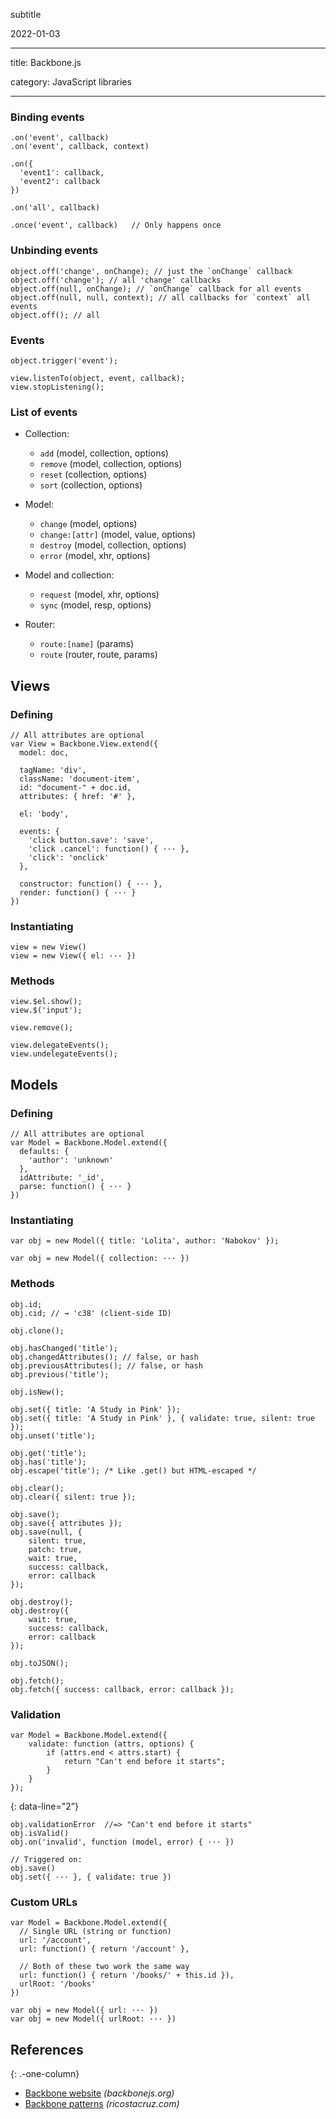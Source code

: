 subtitle

2022-01-03

------------------------------------------------------------------------

title: Backbone.js

category: JavaScript libraries

------------------------------------------------------------------------

### Binding events

    .on('event', callback)
    .on('event', callback, context)

    .on({
      'event1': callback,
      'event2': callback
    })

    .on('all', callback)

    .once('event', callback)   // Only happens once

### Unbinding events

    object.off('change', onChange); // just the `onChange` callback
    object.off('change'); // all 'change' callbacks
    object.off(null, onChange); // `onChange` callback for all events
    object.off(null, null, context); // all callbacks for `context` all events
    object.off(); // all

### Events

    object.trigger('event');

    view.listenTo(object, event, callback);
    view.stopListening();

### List of events

-   Collection:

    -   `add` (model, collection, options)
    -   `remove` (model, collection, options)
    -   `reset` (collection, options)
    -   `sort` (collection, options)

-   Model:

    -   `change` (model, options)
    -   `change:[attr]` (model, value, options)
    -   `destroy` (model, collection, options)
    -   `error` (model, xhr, options)

-   Model and collection:

    -   `request` (model, xhr, options)
    -   `sync` (model, resp, options)

-   Router:
    -   `route:[name]` (params)
    -   `route` (router, route, params)

Views
-----

### Defining

    // All attributes are optional
    var View = Backbone.View.extend({
      model: doc,

      tagName: 'div',
      className: 'document-item',
      id: "document-" + doc.id,
      attributes: { href: '#' },

      el: 'body',

      events: {
        'click button.save': 'save',
        'click .cancel': function() { ··· },
        'click': 'onclick'
      },

      constructor: function() { ··· },
      render: function() { ··· }
    })

### Instantiating

    view = new View()
    view = new View({ el: ··· })

### Methods

    view.$el.show();
    view.$('input');

    view.remove();

    view.delegateEvents();
    view.undelegateEvents();

Models
------

### Defining

    // All attributes are optional
    var Model = Backbone.Model.extend({
      defaults: {
        'author': 'unknown'
      },
      idAttribute: '_id',
      parse: function() { ··· }
    })

### Instantiating

    var obj = new Model({ title: 'Lolita', author: 'Nabokov' });

    var obj = new Model({ collection: ··· })

### Methods

    obj.id;
    obj.cid; // → 'c38' (client-side ID)

    obj.clone();

    obj.hasChanged('title');
    obj.changedAttributes(); // false, or hash
    obj.previousAttributes(); // false, or hash
    obj.previous('title');

    obj.isNew();

    obj.set({ title: 'A Study in Pink' });
    obj.set({ title: 'A Study in Pink' }, { validate: true, silent: true });
    obj.unset('title');

    obj.get('title');
    obj.has('title');
    obj.escape('title'); /* Like .get() but HTML-escaped */

    obj.clear();
    obj.clear({ silent: true });

    obj.save();
    obj.save({ attributes });
    obj.save(null, {
        silent: true,
        patch: true,
        wait: true,
        success: callback,
        error: callback
    });

    obj.destroy();
    obj.destroy({
        wait: true,
        success: callback,
        error: callback
    });

    obj.toJSON();

    obj.fetch();
    obj.fetch({ success: callback, error: callback });

### Validation

    var Model = Backbone.Model.extend({
        validate: function (attrs, options) {
            if (attrs.end < attrs.start) {
                return "Can't end before it starts";
            }
        }
    });

{: data-line="2”}

    obj.validationError  //=> "Can't end before it starts"
    obj.isValid()
    obj.on('invalid', function (model, error) { ··· })

    // Triggered on:
    obj.save()
    obj.set({ ··· }, { validate: true })

### Custom URLs

    var Model = Backbone.Model.extend({
      // Single URL (string or function)
      url: '/account',
      url: function() { return '/account' },

      // Both of these two work the same way
      url: function() { return '/books/' + this.id }),
      urlRoot: '/books'
    })

    var obj = new Model({ url: ··· })
    var obj = new Model({ urlRoot: ··· })

References
----------

{: .-one-column}

-   [Backbone website](http://backbonejs.org/) *(backbonejs.org)*
-   [Backbone patterns](http://ricostacruz.com/backbone-patterns/) *(ricostacruz.com)*
